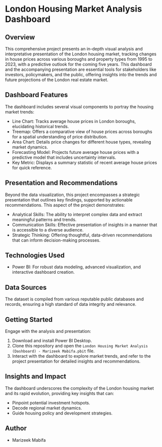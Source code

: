 # London Housing Market Analysis Dashboard

## Overview
This comprehensive project presents an in-depth visual analysis and interpretative presentation of the London housing market, tracking changes in house prices across various boroughs and property types from 1995 to 2023, with a predictive outlook for the coming five years. This dashboard and the accompanying presentation are essential tools for stakeholders like investors, policymakers, and the public, offering insights into the trends and future projections of the London real estate market.

## Dashboard Features
The dashboard includes several visual components to portray the housing market trends:
- Line Chart: Tracks average house prices in London boroughs, elucidating historical trends.
- Treemap: Offers a comparative view of house prices across boroughs for a spatial understanding of price distribution.
- Area Chart: Details price changes for different house types, revealing market dynamics.
- Forecasting Model: Projects future average house prices with a predictive model that includes uncertainty intervals.
- Key Metric: Displays a summary statistic of recent average house prices for quick reference.

## Presentation and Recommendations
Beyond the data visualization, this project encompasses a strategic presentation that outlines key findings, supported by actionable recommendations. This aspect of the project demonstrates:
- Analytical Skills: The ability to interpret complex data and extract meaningful patterns and trends.
- Communication Skills: Effective presentation of insights in a manner that is accessible to a diverse audience.
- Strategic Thinking: Offering thoughtful, data-driven recommendations that can inform decision-making processes.

## Technologies Used
- Power BI: For robust data modeling, advanced visualization, and interactive dashboard creation.

## Data Sources
The dataset is compiled from various reputable public databases and records, ensuring a high standard of data integrity and relevance.

## Getting Started
Engage with the analysis and presentation:
1. Download and install Power BI Desktop.
2. Clone this repository and open the `London Housing Market Analysis (Dashboard) - Marizeek Mabifa.pbit` file.
4. Interact with the dashboard to explore market trends, and refer to the project presentation for detailed insights and recommendations.

## Insights and Impact
The dashboard underscores the complexity of the London housing market and its rapid evolution, providing key insights that can:
- Pinpoint potential investment hotspots.
- Decode regional market dynamics.
- Guide housing policy and development strategies.

## Author
- Marizeek Mabifa
